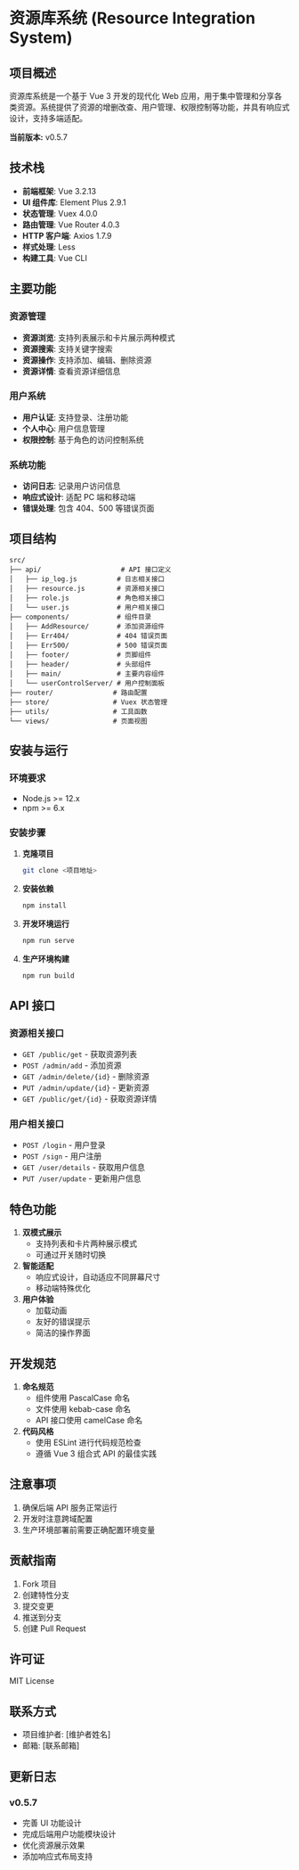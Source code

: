 
# 资源库系统 (Resource Integration System) 

## 项目概述
资源库系统是一个基于 Vue 3 开发的现代化 Web 应用，用于集中管理和分享各类资源。系统提供了资源的增删改查、用户管理、权限控制等功能，并具有响应式设计，支持多端适配。

**当前版本:** v0.5.7

## 技术栈
- **前端框架**: Vue 3.2.13
- **UI 组件库**: Element Plus 2.9.1
- **状态管理**: Vuex 4.0.0
- **路由管理**: Vue Router 4.0.3
- **HTTP 客户端**: Axios 1.7.9
- **样式处理**: Less
- **构建工具**: Vue CLI

## 主要功能

### 资源管理
- **资源浏览**: 支持列表展示和卡片展示两种模式
- **资源搜索**: 支持关键字搜索
- **资源操作**: 支持添加、编辑、删除资源
- **资源详情**: 查看资源详细信息

### 用户系统
- **用户认证**: 支持登录、注册功能
- **个人中心**: 用户信息管理
- **权限控制**: 基于角色的访问控制系统

### 系统功能
- **访问日志**: 记录用户访问信息
- **响应式设计**: 适配 PC 端和移动端
- **错误处理**: 包含 404、500 等错误页面

## 项目结构
```plaintext
src/
├── api/                    # API 接口定义
│   ├── ip_log.js          # 日志相关接口
│   ├── resource.js        # 资源相关接口
│   ├── role.js            # 角色相关接口
│   └── user.js            # 用户相关接口
├── components/            # 组件目录
│   ├── AddResource/       # 添加资源组件
│   ├── Err404/            # 404 错误页面
│   ├── Err500/            # 500 错误页面
│   ├── footer/            # 页脚组件
│   ├── header/            # 头部组件
│   ├── main/              # 主要内容组件
│   └── userControlServer/ # 用户控制面板
├── router/               # 路由配置
├── store/                # Vuex 状态管理
├── utils/                # 工具函数
└── views/                # 页面视图
```

## 安装与运行

### 环境要求
- Node.js >= 12.x
- npm >= 6.x

### 安装步骤
1. **克隆项目**
   ```bash
   git clone <项目地址>
   ```
2. **安装依赖**
   ```bash
   npm install
   ```
3. **开发环境运行**
   ```bash
   npm run serve
   ```
4. **生产环境构建**
   ```bash
   npm run build
   ```

## API 接口

### 资源相关接口
- `GET /public/get` - 获取资源列表
- `POST /admin/add` - 添加资源
- `GET /admin/delete/{id}` - 删除资源
- `PUT /admin/update/{id}` - 更新资源
- `GET /public/get/{id}` - 获取资源详情

### 用户相关接口
- `POST /login` - 用户登录
- `POST /sign` - 用户注册
- `GET /user/details` - 获取用户信息
- `PUT /user/update` - 更新用户信息

## 特色功能
1. **双模式展示**
   - 支持列表和卡片两种展示模式
   - 可通过开关随时切换
2. **智能适配**
   - 响应式设计，自动适应不同屏幕尺寸
   - 移动端特殊优化
3. **用户体验**
   - 加载动画
   - 友好的错误提示
   - 简洁的操作界面

## 开发规范
1. **命名规范**
   - 组件使用 PascalCase 命名
   - 文件使用 kebab-case 命名
   - API 接口使用 camelCase 命名
2. **代码风格**
   - 使用 ESLint 进行代码规范检查
   - 遵循 Vue 3 组合式 API 的最佳实践

## 注意事项
1. 确保后端 API 服务正常运行
2. 开发时注意跨域配置
3. 生产环境部署前需要正确配置环境变量

## 贡献指南
1. Fork 项目
2. 创建特性分支
3. 提交变更
4. 推送到分支
5. 创建 Pull Request

## 许可证
MIT License

## 联系方式
- 项目维护者: [维护者姓名]
- 邮箱: [联系邮箱]

## 更新日志
### v0.5.7
- 完善 UI 功能设计
- 完成后端用户功能模块设计
- 优化资源展示效果
- 添加响应式布局支持
